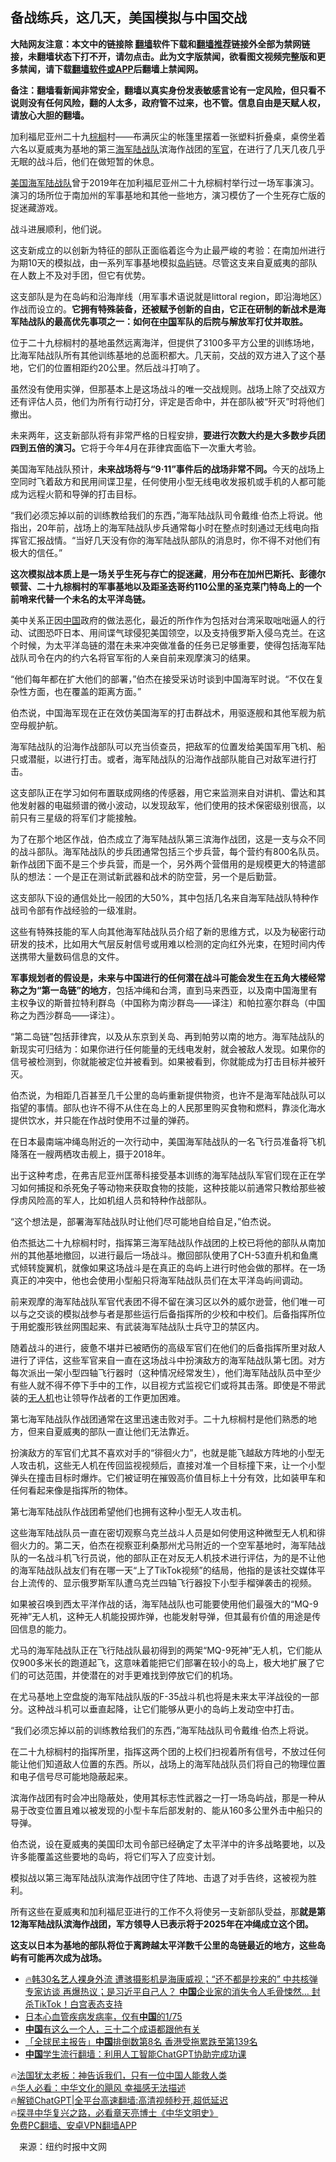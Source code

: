  <!-- 面包屑导航 --> <h2>备战练兵，这几天，美国模拟与中国交战</h2> <p class="notice"><b>大陆网友注意：本文中的链接除 <a href="https://github.com/bannedbook/fanqiang" >翻墙</a>软件下载和<a href="https://github.com/killgcd/justmysocks/blob/master/README.md">翻墙推荐</a>链接外全部为禁网链接，未翻墙状态下打不开，请勿点击。此为文字版禁闻，欲看图文视频完整版和更多禁闻，请下载<a href="https://github.com/bannedbook/fanqiang">翻墙软件或APP</a>后翻墙上禁闻网。</p><p>备注：翻墙看新闻非常安全，翻墙以真实身份发表敏感言论有一定风险，但只看不说则没有任何风险，翻的人太多，政府管不过来，也不管。信息自由是天赋人权，请放心大胆的翻墙。</b></p>  <div class="entry"> <p>加利福尼亚州二十九<a href="https://www.bannedbook.org/bnews/tag/%E6%A3%95%E6%A6%88/" class="st_tag internal_tag" rel="tag" title="标签 棕榈 下的日志">棕榈</a>村——布满灰尘的帐篷里摆着一张塑料折叠桌，桌傍坐着六名以夏威夷为基地的第三<a href="https://www.bannedbook.org/bnews/tag/%e6%b5%b7%e5%86%9b/" class="st_tag internal_tag" rel="tag" title="标签 海军 下的日志">海军</a><a href="https://www.bannedbook.org/bnews/tag/%e9%99%86%e6%88%98%e9%98%9f/" class="st_tag internal_tag" rel="tag" title="标签 陆战队 下的日志">陆战队</a>滨海作战团的<a href="https://www.bannedbook.org/bnews/tag/%E5%86%9B%E5%AE%98/" class="st_tag internal_tag" rel="tag" title="标签 军官 下的日志">军官</a>，在进行了几天几夜几乎无眠的战斗后，他们在做短暂的休息。</p> <p><a href="https://www.bannedbook.org/bnews/tag/%e7%be%8e%e5%9b%bd/" class="st_tag internal_tag" rel="tag" title="标签 美国 下的日志">美国</a><a href="https://www.bannedbook.org/bnews/tag/%e6%b5%b7%e5%86%9b%e9%99%86%e6%88%98%e9%98%9f/" class="st_tag internal_tag" rel="tag" title="标签 海军陆战队 下的日志">海军陆战队</a>曾于2019年在加利福尼亚州二十九棕榈村举行过一场军事演习。演习的场所位于南加州的军事基地和其他一些地方，演习模仿了一个生死存亡版的捉迷藏游戏。</p> <p>战斗进展顺利，他们说。</p> <p>这支新成立的以创新为特征的部队正面临着迄今为止最严峻的考验：在南加州进行为期10天的模拟战，由一系列军事基地模拟<a href="https://www.bannedbook.org/bnews/tag/%E5%B2%9B%E5%B1%BF/" class="st_tag internal_tag" rel="tag" title="标签 岛屿 下的日志">岛屿</a>链。尽管这支来自夏威夷的部队在人数上不及对手团，但它有优势。</p> <p>这支部队是为在岛屿和沿海岸线（用军事术语说就是littoral region，即沿海地区）作战而设立的。<strong>它拥有特殊装备，还被赋予创新的自由，它正在研制的新战术是海军陆战队的最高优先事项之一：如何在<span class='wp_keywordlink_affiliate'><a href="https://www.bannedbook.org/" title="中国" target="_blank">中国</a></span>军队的后院与解放军打仗并取胜。</strong></p> <p>位于二十九棕榈村的基地虽然远离海洋，但提供了3100多平方公里的训练场地，比海军陆战队所有其他训练基地的总面积都大。几天前，交战的双方进入了这个基地，它们的位置相距约20公里。然后战斗打响了。</p> <p>虽然没有使用实弹，但那基本上是这场战斗的唯一交战规则。战场上除了交战双方还有评估人员，他们为所有行动打分，评定是否命中，并在部队被“歼灭”时将他们撤出。</p> <p>未来两年，这支新部队将有非常严格的日程安排，<strong>要进行次数大约是大多数步兵团四到五倍的演习。</strong>它将于今年4月在菲律宾面临下一次重大考验。</p> <p>美国海军陆战队预计，<strong>未来战场将与“9·11”事件后的战场非常不同。</strong>今天的战场上空同时飞着敌方和民用间谍卫星，任何使用小型无线电收发报机或手机的人都可能成为远程火箭和导弹的打击目标。</p> <p>“我们必须忘掉以前的训练教给我们的东西，”海军陆战队司令戴维·伯杰上将说。他指出，20年前，战场上的海军陆战队步兵通常每小时在整点时刻通过无线电向指挥官汇报战情。“当好几天没有你的海军陆战队部队的消息时，你不得不对他们有极大的信任。”</p> <p><strong>这次模拟战本质上是一场关乎生死与存亡的捉迷藏</strong>，<strong>用分布在加州巴斯托、彭德尔顿营、二十九棕榈村的军事基地以及距圣迭哥约110公里的圣克莱门特岛上的一个前哨来代替一个未名的太平洋岛链。</strong></p>  <p>美中关系正因<a href="https://www.bannedbook.org/bnews/tag/%E4%B8%AD%E5%9B%BD/" class="st_tag internal_tag" rel="tag" title="标签 中国 下的日志">中国</a>政府的做法恶化，最近的所作作为包括对台湾采取咄咄逼人的行动、试图恐吓日本、用间谍气球侵犯美国领空，以及支持俄罗斯入侵乌克兰。在这个时候，为太平洋岛链的潜在未来冲突做准备的任务已足够重要，使得包括海军陆战队司令在内的约六名将官军衔的人亲自前来观摩演习的结果。</p> <p>“他们每年都在扩大他们的部署，”伯杰在接受采访时谈到中国海军时说。“不仅在复杂性方面，也在覆盖的距离方面。”</p> <p>伯杰说，中国海军现在正在效仿美国海军的打击群战术，用驱逐舰和其他军舰为航空母舰护航。</p> <p>海军陆战队的沿海作战部队可以充当侦查员，把敌军的位置发给美国军用飞机、船只或潜艇，以进行打击。或者，海军陆战队的沿海作战部队能自己对敌军进行打击。</p> <p>这支部队正在学习如何布置联成网络的传感器，用它来监测来自对讲机、雷达和其他发射器的电磁频谱的微小波动，以发现敌军，他们使用的技术保密级别很高，以前只有三星级的将军们才能接触。</p> <p>为了在那个地区作战，伯杰成立了海军陆战队第三滨海作战团，这是一支与众不同的战斗部队。海军陆战队的步兵团通常包括三个步兵营，每个营约有800名队员。新作战团下面不是三个步兵营，而是一个，另外两个营借用的是规模更大的特遣部队的想法：一个是正在测试新武器和战术的防空营，另一个是后勤营。</p> <p>这支部队下设的通信处比一般团的大50%，其中包括几名来自海军陆战队特种作战司令部有作战经验的一级准尉。</p> <p>这些有特殊技能的军人向其他海军陆战队员介绍了新的思维方式，以及为秘密行动研发的技术，比如用大气层反射信号或用难以检测的定向红外光束，在短时间内传送携带大量数码信息的文件。</p> <p><strong>军事规划者的假设是，未来与中国进行的任何潜在战斗可能会发生在五角大楼经常称之为“第一岛链”的地方</strong>，包括冲绳和台湾，直到马来西亚，以及南中国海里有主权争议的斯普拉特利群岛（中国称为南沙群岛——译注）和帕拉塞尔群岛（中国称之为西沙群岛——译注）。</p> <p>“第二岛链”包括菲律宾，以及从东京到关岛、再到帕劳以南的地方。海军陆战队的新现实可归结为：如果你进行任何能量的无线电发射，就会被敌人发现。如果你的信号被检测到，你就能被定位并被看到。如果被看到，你就能成为打击目标并被歼灭。</p> <p>伯杰说，为相距几百甚至几千公里的岛屿重新提供物资，也许不是海军陆战队可以指望的事情。部队也许不得不从住在岛上的人民那里购买食物和燃料，靠淡化海水提供饮水，并只能在作战时使用不过量的弹药。</p>  <p>在日本最南端冲绳岛附近的一次行动中，美国海军陆战队的一名飞行员准备将飞机降落在一艘两栖攻击舰上，摄于2018年。</p> <p>出于这种考虑，在弗吉尼亚州匡蒂科接受基本训练的海军陆战队军官们现在正在学习如何捕捉和杀死兔子等动物来获取食物的技能，这种技能以前通常只教给那些被俘虏风险高的军人，比如机组人员和特种作战部队。</p> <p>“这个想法是，部署海军陆战队时让他们尽可能地自给自足，”伯杰说。</p> <p>伯杰抵达二十九棕榈村时，指挥第三海军陆战队作战团的上校已将他的部队从南加州的其他基地撤回，以进行最后一场战斗。撤回部队使用了CH-53直升机和鱼鹰式倾转旋翼机，就像如果这场战斗是在真正的岛屿上进行时他会做的那样。在一场真正的冲突中，他也会使用小型船只将海军陆战队员们在太平洋岛屿间调动。</p> <p>前来观摩的海军陆战队军官代表团不得不留在演习区以外的威尔逊营，他们唯一可以与之交谈的模拟战参与者是那些运行后备指挥所的少校和中校们。后备指挥所位于用蛇腹形铁丝网围起来、有武装海军陆战队士兵守卫的禁区内。</p> <p>随着战斗的进行，疲惫不堪并已被晒伤的高级军官们在他们的后备指挥所里对敌人进行了评估，这些军官来自一直在这场战斗中扮演敌方的海军陆战队第七团。对方每次派出一架小型四轴飞行器时（这种情况经常发生），他们海军陆战队员中至少有些人就不得不停下手中的工作，以目视方式监视它们或将其击落。即使是不带武装的<a href="https://www.bannedbook.org/bnews/tag/%e6%97%a0%e4%ba%ba%e6%9c%ba/" class="st_tag internal_tag" rel="tag" title="标签 无人机 下的日志">无人机</a>也让领导作战者的工作更加困难。</p> <p>第七海军陆战队作战团通常在这里迅速击败对手。二十九棕榈村是他们熟悉的地方，但来自夏威夷的部队一直让他们无法靠近。</p> <p>扮演敌方的军官们尤其不喜欢对手的“徘徊火力”，也就是能飞越敌方阵地的小型无人攻击机，这些无人机在传回监视视频后，直接对准一个目标撞下来，让一个小型弹头在撞击目标时爆炸。它们被证明在摧毁高价值目标上十分有效，比如装甲车和任何看起来像是指挥所的物体。</p> <p>第七海军陆战队作战团希望他们也拥有这种小型无人攻击机。</p> <p>这些海军陆战队员一直在密切观察乌克兰战斗人员是如何使用这种微型无人机和徘徊火力的。第二天，伯杰在视察亚利桑那州尤马附近的一个空军基地时，海军陆战队的一名战斗机飞行员说，他的部队正在对反无人机技术进行评估，为的是不让他的海军陆战队战友们有在哪一天“上了TikTok视频”的结局，他指的是该社交媒体平台上流传的、显示俄罗斯军队遭乌克兰四轴飞行器投下小型手榴弹袭击的视频。</p> <p>如果被召唤到西太平洋作战的话，海军陆战队也可能要使用他们最强大的“MQ-9死神”无人机，这种无人机能投掷炸弹，也能发射导弹，但其最有价值的用途是传回信息的能力。</p>  <p>尤马的海军陆战队正在飞行陆战队最初得到的两架“MQ-9死神”无人机，它们能从仅900多米长的跑道起飞，这意味着能把它们部署在较小的岛上，极大地扩展了它们的可达范围，并使潜在的对手更难找到停放它们的机场。</p> <p>在尤马基地上空盘旋的海军陆战队版的F-35战斗机也将是未来太平洋战役的一部分。这种战斗机可以垂直起降，让它们能够从更小的岛屿上发动空中打击。</p> <p>“我们必须忘掉以前的训练教给我们的东西，”海军陆战队司令戴维·伯杰上将说。</p> <p>在二十九棕榈村的指挥所里，指挥这两个团的上校们扫视着所有信号，不放过任何能让他们知道敌人位置的东西。所以，战场上的海军陆战队员们将自己的物理位置和电子信号尽可能地隐蔽起来。</p> <p>滨海作战团有时会冲出隐蔽处，使用其标志性武器之一打一场岛屿战，那是一种从易于改变位置且难以被发现的小型卡车后部发射的、能从160多公里外击中船只的导弹。</p> <p>伯杰说，设在夏威夷的美国印太司令部已经确定了太平洋中的许多战略要地，以及许多能覆盖这些要地的岛屿，将它们写入了应变计划。</p> <p>模拟战以第三海军陆战队滨海作战团守住了阵地、击退了对手告终，这被视为胜利。</p> <p>所有这些在夏威夷和加利福尼亚进行的工作不久将使另一支新部队受益，那<strong>就是第12海军陆战队滨海作战团，军方领导人已表示将于2025年在冲绳成立这个团。</strong></p> <p><strong>这支以日本为基地的部队将位于离跨越太平洋数千公里的岛链最近的地方，这些岛屿有可能再次成为战场。</strong></p> <!--<div id="taboola-mid-1"></div>--><ul class='op-related-articles' title='相关阅读'> <li><a href='https://www.bannedbook.org/bnews/bannedvideo/20230308/1857497.html' target='_blank'>🔥韩30名艺人裸身外流 遭骇摄影机是海康威视；“还不都是抄来的” 中共核弹专家访谈 再爆热议；是习近平自己人？ <b>中国</b>企业家的消失令人毛骨悚然… 封杀TikTok！白宫表态支持</a></li> <li><a href='https://www.bannedbook.org/bnews/baitai/20230308/1857491.html' target='_blank'>日本心血管疾病发病率，仅有<b>中国</b>的1/75</a></li> <li><a href='https://www.bannedbook.org/bnews/baitai/20230308/1857490.html' target='_blank'><b>中国</b>有这么一个人，三十二个成语都跟他有关</a></li> <li><a href='https://www.bannedbook.org/bnews/headline/20230308/1857487.html' target='_blank'>「全球民主报告」<b>中国</b>排倒数第8名 香港受拖累跌至第139名</a></li> <li><a href='https://www.bannedbook.org/bnews/headline/20230308/1857484.html' target='_blank'><b>中国</b>学生流行翻墙：利用人工智能ChatGPT协助完成功课</a></li> </ul> <p class="texttj"> 🔥<a href="https://www.bannedbook.org/bnews/ssgc/20230219/1850782.html" target="_blank">法国犹太老板：神告诉我们，只有一位中国人能救人类</a><br/> 🔥<a href="https://www.bannedbook.org/bnews/comments/20220220/1694796.html" target="_blank">华人必看：中华文化的飓风 幸福感无法描述</a><br/> 🔥<a href="https://github.com/bannedbook/fanqiang/wiki/V2ray%E6%9C%BA%E5%9C%BA" target="_blank">解锁ChatGPT|全平台高速翻墙:高清视频秒开,超低延迟</a><br/> 🔥<a href="https://www.bannedbook.org/bnews/comments/20220808/1768773.html" target="_blank">探寻中华复兴之路，必看章天亮博士《中华文明史》</a><br/> <a href="https://github.com/bannedbook/fanqiang/wiki/%E7%A6%81%E9%97%BB%E7%BD%91%E5%AE%89%E5%8D%93%E7%BF%BB%E5%A2%99%E6%96%B0%E9%97%BBAPP" target="_blank">免费PC翻墙、安卓VPN翻墙APP</a><br/> </p><p class="src-info">　来源：纽约时报中文网 </p> <a name='sharetosocial'></a> <div style="margin-bottom:5px;padding-bottom:5px;clear:both"> <div id="archive-pix-1" class="banner-ads"> <!-- AuctionX Display platform tag START --> <div id="27602x728x90x621x_ADSLOT1" clicktrack="%%CLICK_URL_ESC%%"></div>  <!-- AuctionX Display platform tag END --> </div> <div id="archive-pix-2" class="banner-ads"> <!-- AuctionX Display platform tag START --> <div id="27556x300x250x621x_ADSLOT1" clicktrack="%%CLICK_URL_ESC%%" style="margin:0 auto;text-align:center"></div>  <!-- AuctionX Display platform tag END --> </div> </div>  <div id="archive-pix-1" class="banner-ads"> <!-- AuctionX Display platform tag START --> <div id="27603x728x90x621x_ADSLOT1" clicktrack="%%CLICK_URL_ESC%%"></div>  <!-- AuctionX Display platform tag END --> </div> </div><!--END ENTRY--> 